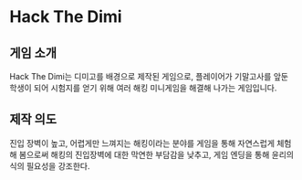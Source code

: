 # Hack The Dimi

## 게임 소개

Hack The Dimi는 디미고를 배경으로 제작된 게임으로, 플레이어가 기말고사를 앞둔 학생이 되어 시험지를 얻기 위해 여러 해킹 미니게임을 해결해 나가는 게임입니다.

## 제작 의도

진입 장벽이 높고, 어렵게만 느껴지는 해킹이라는 분야를 게임을 통해 자연스럽게 체험해 봄으로써 해킹의 진입장벽에 대한 막연한 부담감을 낮추고, 게임 엔딩을 통해 윤리의식의 필요성을 강조한다.